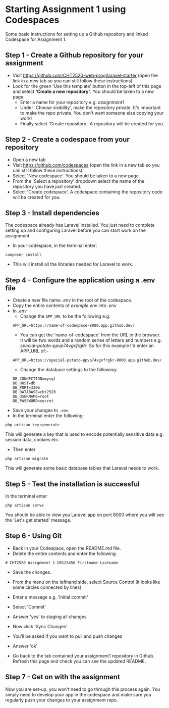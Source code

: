 # Starting Assignment 1 using Codespaces
Some basic instructions for setting up a Github repository and linked Codespace for Assignment 1.
## Step 1 - Create a Github repository for your assignment
- Visit https://github.com/CHT2520-web-prog/laravel-starter (open the link in a new tab so you can still follow these instructions)
-   Look for the green 'Use this template' button in the top-left of this page and select **'Create a new repository'**. You should be taken to a new page.
    -   Enter a name for your repository e.g. _assignment1_
    -   Under 'Choose visibility', make the repository private. It's important to make the repo private. You don't want someone else copying your work!
    -   Finally select 'Create repository'. A repository will be created for you.

## Step 2 - Create a codespace from your repository
-   Open a new tab
-   Visit https://github.com/codespaces (open the link in a new tab so you can still follow these instructions)
-   Select 'New codespace'. You should be taken to a new page.
-   From the 'Select a repository' dropdown select the name of the repository you have just created.
-   Select 'Create codespace'. A codespace containing the repository code will be created for you.

## Step 3 - Install dependencies

The codespace already has Laravel installed. You just need to complete setting up and configuring Laravel before you can start work on the assignment.

-   In your codespace, in the terminal enter:

```
composer install
```

-   This will install all the libraries needed for Laravel to work.

## Step 4 - Configure the application using a .env file

-   Create a new file name _.env_ in the root of the codespace.
-   Copy the entire contents of _example.env_ into _.env_
-   In _.env_
    -   Change the `APP_URL` to be the following e.g.
    ```
    APP_URL=https://name-of-codespace-8000.app.github.dev/
    ```
    -   You can get the 'name-of-codespace' from the URL in the browser. It will be two words and a random series of letters and numbers e.g. _special-potato-ppvp74vgxfrg6r_. So for this example I'd enter an APP_URL of:-
    ```
    APP_URL=https://special-potato-ppvp74vgxfrg6r-8000.app.github.dev/
    ```
    -   Change the database settings to the following:
    ```
    DB_CONNECTION=mysql
    DB_HOST=db
    DB_PORT=3306
    DB_DATABASE=cht2520
    DB_USERNAME=root
    DB_PASSWORD=secret
    ```
-   Save your changes to `.env`
-   In the terminal enter the following:

```
php artisan key:generate
```

This will generate a key that is used to encode potentially sensitive data e.g. session data, cookies etc.

-   Then enter

```
php artisan migrate
```

This will generate some basic database tables that Laravel needs to work.

## Step 5 - Test the installation is successful

In the terminal enter

```
php artisan serve
```

You should be able to view you Laravel app on port 8000 where you will see the 'Let's get started' message.

## Step 6 - Using Git

-   Back in your Codespace, open the README.md file.
-   Delete the entire contents and enter the following:

```
# CHT2520 Assignment 1 U0123456 Firstname Lastname
```

-   Save the changes.

-   From the menu on the lefthand side, select Source Control (it looks like some circles connected by lines)

-   Enter a message e.g. 'Initial commit'

-   Select 'Commit'
-   Answer 'yes' to staging all changes
-   Now click 'Sync Changes'
-   You'll be asked if you want to pull and push changes
-   Answer 'ok'
-   Go back to the tab contained your assignment1 repository in Github. Refresh this page and check you can see the updated README.

## Step 7 - Get on with the assignment

Now you are set-up, you won't need to go through this process again.
You simply need to develop your app in the codespace and make sure you regularly push your changes to your assignment repo.
